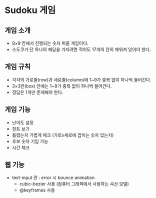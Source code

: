 # Sudoku 게임

## 게임 소개

- 9×9 칸에서 진행되는 숫자 퍼즐 게임이다.
- 스도쿠가 단 하나의 해답을 가지려면 적어도 17개의 칸의 채워져 있어야 한다. 

## 게임 규칙

- 각각의 가로줄(row)과 세로줄(column)에 1~9가 중복 없이 하나씩 들어간다.
- 3×3칸(box) 안에는 1~9가 중복 없이 하나씩 들어간다.
- 정답은 1개만 존재해야 한다.

## 게임 기능

- 난이도 설정
- 힌트 보기
- 틀렸는지 가볍게 체크 (가로x세로에 겹치는 숫자 있는지)
- 후보 숫자 기입 가능
- 시간 체크

## 웹 기능

- text-input 란 : error 시 bounce animation
  - cubic-bezier 사용 (컴퓨터 그래픽에서 사용하는 곡선 모델)
  - @keyframes 사용